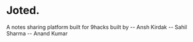 # Joted.
A notes sharing platform built for 9hacks built by --
Ansh Kirdak -- Sahil Sharma -- Anand Kumar
